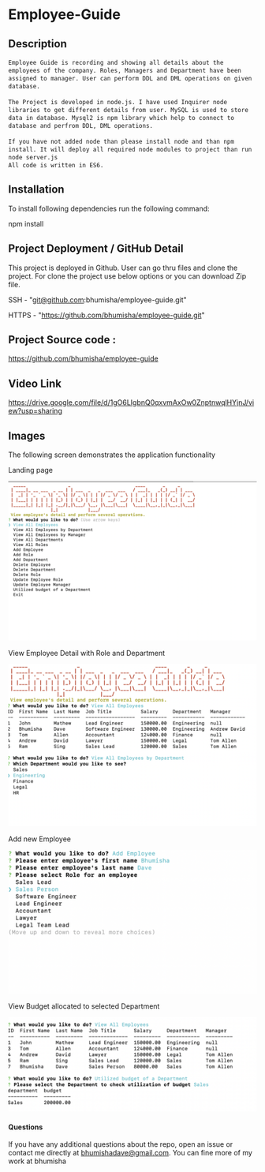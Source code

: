 # Employee-Guide
## Description
    Employee Guide is recording and showing all details about the employees of the company. Roles, Managers and Department have been assigned to manager. User can perform DDL and DML operations on given database.

    The Project is developed in node.js. I have used Inquirer node libraries to get different details from user. MySQL is used to store data in database. Mysql2 is npm library which help to connect to database and perfrom DDL, DML operations.

    If you have not added node than please install node and than npm install. It will deploy all required node modules to project than run node server.js
    All code is written in ES6.

## Installation
To install following dependencies run the following command:

npm install

## Project Deployment / GitHub Detail
This project is deployed in Github. User can go thru files and clone the project.
For clone the project use below options or you can download Zip file.

SSH - "git@github.com:bhumisha/employee-guide.git"

HTTPS - "https://github.com/bhumisha/employee-guide.git"

## Project Source code :

https://github.com/bhumisha/employee-guide

## Video Link
https://drive.google.com/file/d/1gO6LIgbnQ0qxvmAxOw0ZnptnwqlHYjnJ/view?usp=sharing


## Images
The following screen demonstrates the application functionality

Landing page

![](src/images/landingPage.png)

View Employee Detail with Role and Department

![](src/images/ViewAllEmployee.png)

Add new Employee

![](src/images/addEmployee.png)

View Budget allocated to selected Department

![](src/images/BudgetDepartmentwise.png)

#### Questions
If you have any additional questions about the repo, open an issue or contact me directly at bhumishadave@gmail.com. You can fine more of my work at bhumisha